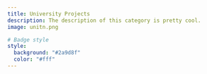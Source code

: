 ```yaml
---
title: University Projects
description: The description of this category is pretty cool.
image: unitn.png

# Badge style
style:
  background: "#2a9d8f"
  color: "#fff"
---
```

